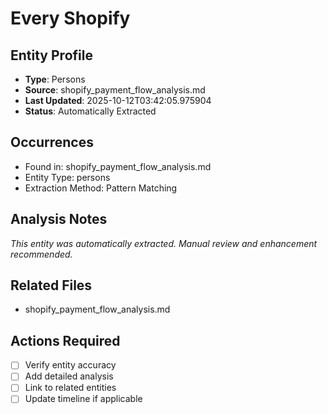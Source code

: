 # Every Shopify

## Entity Profile
- **Type**: Persons
- **Source**: shopify_payment_flow_analysis.md
- **Last Updated**: 2025-10-12T03:42:05.975904
- **Status**: Automatically Extracted

## Occurrences
- Found in: shopify_payment_flow_analysis.md
- Entity Type: persons
- Extraction Method: Pattern Matching

## Analysis Notes
*This entity was automatically extracted. Manual review and enhancement recommended.*

## Related Files
- shopify_payment_flow_analysis.md

## Actions Required
- [ ] Verify entity accuracy
- [ ] Add detailed analysis
- [ ] Link to related entities
- [ ] Update timeline if applicable
